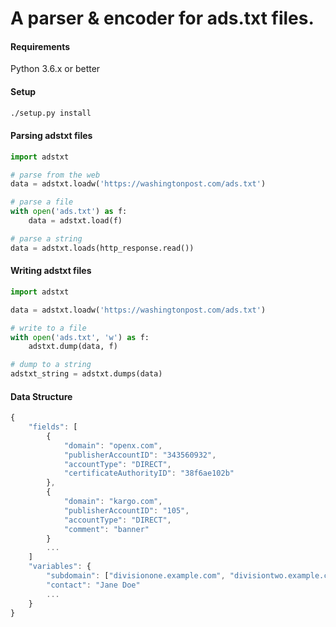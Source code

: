 # A parser &amp; encoder for ads.txt files.

#### Requirements

Python 3.6.x or better

#### Setup

```bash
./setup.py install
```

#### Parsing adstxt files
```python
import adstxt

# parse from the web
data = adstxt.loadw('https://washingtonpost.com/ads.txt')

# parse a file
with open('ads.txt') as f:
    data = adstxt.load(f)

# parse a string
data = adstxt.loads(http_response.read())

```

#### Writing adstxt files

```python
import adstxt

data = adstxt.loadw('https://washingtonpost.com/ads.txt')

# write to a file
with open('ads.txt', 'w') as f:
    adstxt.dump(data, f)

# dump to a string
adstxt_string = adstxt.dumps(data)
```

#### Data Structure

```javascript
{
    "fields": [
        {
            "domain": "openx.com",
            "publisherAccountID": "343560932",
            "accountType": "DIRECT",
            "certificateAuthorityID": "38f6ae102b"
        }, 
        {
            "domain": "kargo.com",
            "publisherAccountID": "105",
            "accountType": "DIRECT",
            "comment": "banner"
        }
        ...
    ]
    "variables": {
        "subdomain": ["divisionone.example.com", "divisiontwo.example.com"],
        "contact": "Jane Doe"
        ...
    }
}
```